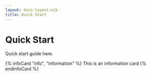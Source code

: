 ```yaml
---
layout: docs-layout.njk
title: Quick Start
---
```


# Quick Start

Quick start guide here.

{% infoCard "info", "Information" %}
  This is an information card
{% endinfoCard %}

